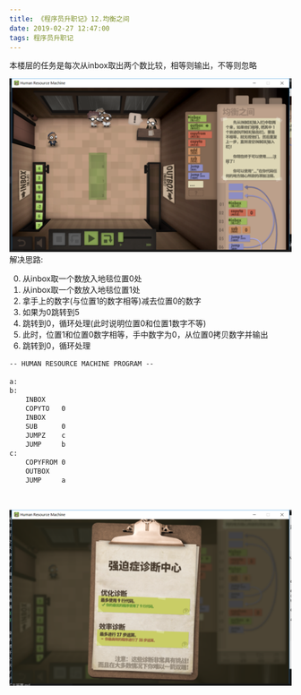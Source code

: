 ```yaml
---
title: 《程序员升职记》12.均衡之间
date: 2019-02-27 12:47:00
tags: 程序员升职记
---
```

本楼层的任务是每次从inbox取出两个数比较，相等则输出，不等则忽略
<!--more-->
![](https://github.com/zkangHUST/Human-Resource-Machine/blob/master/pic/13%E5%9D%87%E8%A1%A1%E4%B9%8B%E9%97%B4.png?raw=true)
解决思路:

0. 从inbox取一个数放入地毯位置0处
1. 从inbox取一个数放入地毯位置1处
2. 拿手上的数字(与位置1的数字相等)减去位置0的数字
3. 如果为0跳转到5
4. 跳转到0，循环处理(此时说明位置0和位置1数字不等)
5. 此时，位置1和位置0数字相等，手中数字为0，从位置0拷贝数字并输出
6. 跳转到0，循环处理

```
-- HUMAN RESOURCE MACHINE PROGRAM --

a:
b:
    INBOX   
    COPYTO   0
    INBOX   
    SUB      0
    JUMPZ    c
    JUMP     b
c:
    COPYFROM 0
    OUTBOX  
    JUMP     a



```
![](https://github.com/zkangHUST/Human-Resource-Machine/blob/master/pic/13%E5%9D%87%E8%A1%A1%E4%B9%8B%E9%97%B4-1.png?raw=true)